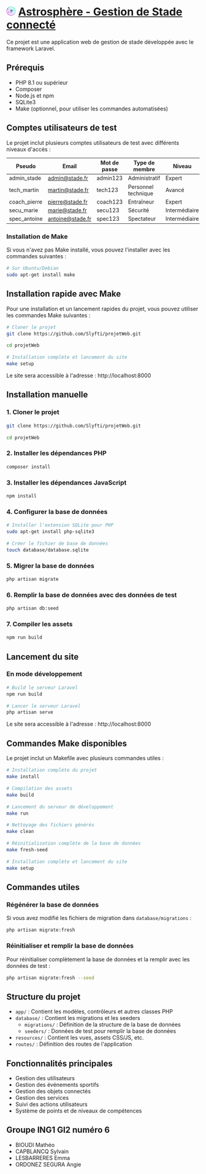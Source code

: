 # <img src="resources/img/logo_multi.png" width="24" height="24" alt="Astrosphere"> [Astrosphère - Gestion de Stade connecté](https://astrosphere-main-1riba4.laravel.cloud/) 

Ce projet est une application web de gestion de stade développée avec le framework Laravel.

## Prérequis

- PHP 8.1 ou supérieur
- Composer
- Node.js et npm
- SQLite3
- Make (optionnel, pour utiliser les commandes automatisées)

## Comptes utilisateurs de test

Le projet inclut plusieurs comptes utilisateurs de test avec différents niveaux d'accès :

| Pseudo | Email | Mot de passe | Type de membre | Niveau |
|--------|-------|--------------|----------------|---------|
| admin_stade | admin@stade.fr | admin123 | Administratif | Expert |
| tech_martin | martin@stade.fr | tech123 | Personnel technique | Avancé |
| coach_pierre | pierre@stade.fr | coach123 | Entraîneur | Expert |
| secu_marie | marie@stade.fr | secu123 | Sécurité | Intermédiaire |
| spec_antoine | antoine@stade.fr | spec123 | Spectateur | Intermédiaire |

### Installation de Make

Si vous n'avez pas Make installé, vous pouvez l'installer avec les commandes suivantes :

```bash
# Sur Ubuntu/Debian
sudo apt-get install make
```

## Installation rapide avec Make

Pour une installation et un lancement rapides du projet, vous pouvez utiliser les commandes Make suivantes :

```bash
# Cloner le projet
git clone https://github.com/Slyfti/projetWeb.git
```

```bash
cd projetWeb
```

```bash
# Installation complète et lancement du site
make setup
```

Le site sera accessible à l'adresse : http://localhost:8000

## Installation manuelle

### 1. Cloner le projet

```bash
git clone https://github.com/Slyfti/projetWeb.git
```

```bash
cd projetWeb
```

### 2. Installer les dépendances PHP

```bash
composer install
```

### 3. Installer les dépendances JavaScript

```bash
npm install
```

### 4. Configurer la base de données

```bash
# Installer l'extension SQLite pour PHP
sudo apt-get install php-sqlite3
```

```bash
# Créer le fichier de base de données
touch database/database.sqlite
```

### 5. Migrer la base de données

```bash
php artisan migrate
```

### 6. Remplir la base de données avec des données de test

```bash
php artisan db:seed
```

### 7. Compiler les assets

```bash
npm run build
```

## Lancement du site

### En mode développement

```bash
# Build le serveur Laravel
npm run build
```

```bash
# Lancer le serveur Laravel
php artisan serve
```

Le site sera accessible à l'adresse : http://localhost:8000

## Commandes Make disponibles

Le projet inclut un Makefile avec plusieurs commandes utiles :

```bash
# Installation complète du projet
make install
```

```bash
# Compilation des assets
make build
```

```bash
# Lancement du serveur de développement
make run
```


```bash
# Nettoyage des fichiers générés
make clean
```

```bash
# Réinitialisation complète de la base de données
make fresh-seed
```

```bash
# Installation complète et lancement du site
make setup
```

## Commandes utiles

### Régénérer la base de données

Si vous avez modifié les fichiers de migration dans `database/migrations` :

```bash
php artisan migrate:fresh
```

### Réinitialiser et remplir la base de données

Pour réinitialiser complètement la base de données et la remplir avec les données de test :

```bash
php artisan migrate:fresh --seed
```

## Structure du projet

- `app/` : Contient les modèles, contrôleurs et autres classes PHP
- `database/` : Contient les migrations et les seeders
  - `migrations/` : Définition de la structure de la base de données
  - `seeders/` : Données de test pour remplir la base de données
- `resources/` : Contient les vues, assets CSS/JS, etc.
- `routes/` : Définition des routes de l'application

## Fonctionnalités principales

- Gestion des utilisateurs
- Gestion des événements sportifs
- Gestion des objets connectés
- Gestion des services
- Suivi des actions utilisateurs
- Système de points et de niveaux de compétences

## Groupe ING1 GI2 numéro 6
- BIOUDI Mathéo
- CAPBLANCQ Sylvain
- LESBARRERES Emma
- ORDONEZ SEGURA Angie

